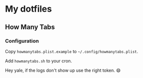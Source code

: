 # My dotfiles

## How Many Tabs

### Configuration

Copy `howmanytabs.plist.example` to `~/.config/howmanytabs.plist`.

Add `howmanytabs.sh` to your cron.

Hey yale, if the logs don't show up use the right token. :smile:
